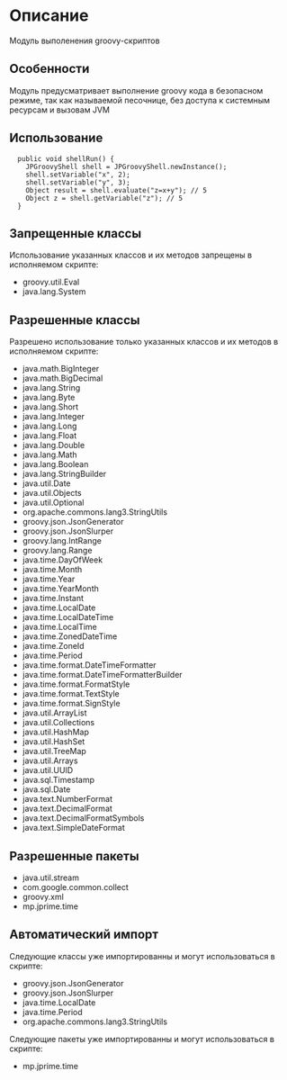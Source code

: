# Описание

Модуль выполенения groovy-скриптов

## Особенности

Модуль предусматривает выполнение groovy кода в безопасном режиме, так как называемой песочнице, без доступа к системным ресурсам и вызовам JVM

## Использование

```
  public void shellRun() {
    JPGroovyShell shell = JPGroovyShell.newInstance();
    shell.setVariable("x", 2);
    shell.setVariable("y", 3);
    Object result = shell.evaluate("z=x+y"); // 5
    Object z = shell.getVariable("z"); // 5
  }
```

## Запрещенные классы

Использование указанных классов и их методов запрещены в исполняемом скрипте:
- groovy.util.Eval
- java.lang.System

## Разрешенные классы

Разрешено использование только указанных классов и их методов в исполняемом скрипте:
- java.math.BigInteger
- java.math.BigDecimal
- java.lang.String
- java.lang.Byte
- java.lang.Short
- java.lang.Integer
- java.lang.Long
- java.lang.Float
- java.lang.Double
- java.lang.Math
- java.lang.Boolean
- java.lang.StringBuilder
- java.util.Date
- java.util.Objects
- java.util.Optional
- org.apache.commons.lang3.StringUtils
- groovy.json.JsonGenerator
- groovy.json.JsonSlurper
- groovy.lang.IntRange
- groovy.lang.Range
- java.time.DayOfWeek
- java.time.Month
- java.time.Year
- java.time.YearMonth
- java.time.Instant
- java.time.LocalDate
- java.time.LocalDateTime
- java.time.LocalTime
- java.time.ZonedDateTime
- java.time.ZoneId
- java.time.Period
- java.time.format.DateTimeFormatter
- java.time.format.DateTimeFormatterBuilder
- java.time.format.FormatStyle
- java.time.format.TextStyle
- java.time.format.SignStyle
- java.util.ArrayList
- java.util.Collections
- java.util.HashMap
- java.util.HashSet
- java.util.TreeMap
- java.util.Arrays
- java.util.UUID
- java.sql.Timestamp
- java.sql.Date
- java.text.NumberFormat
- java.text.DecimalFormat
- java.text.DecimalFormatSymbols
- java.text.SimpleDateFormat

## Разрешенные пакеты

- java.util.stream
- com.google.common.collect
- groovy.xml
- mp.jprime.time

## Автоматический импорт

Следующие классы уже импортированны и могут использоваться в скрипте:

- groovy.json.JsonGenerator
- groovy.json.JsonSlurper
- java.time.LocalDate
- java.time.Period
- org.apache.commons.lang3.StringUtils

Следующие пакеты уже импортированны и могут использоваться в скрипте:

- mp.jprime.time
